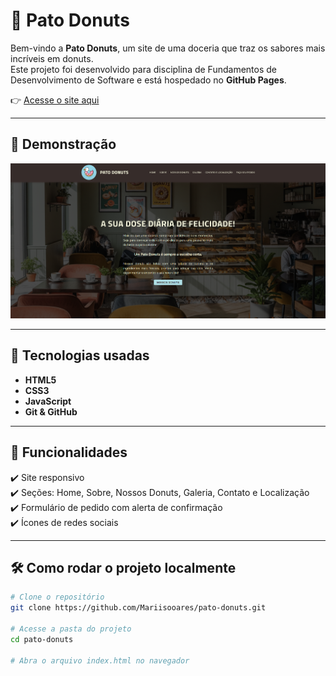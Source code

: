 # 🍩 Pato Donuts

Bem-vindo a **Pato Donuts**, um site de uma doceria que traz os sabores mais incríveis em donuts.  
Este projeto foi desenvolvido para disciplina de Fundamentos de Desenvolvimento de Software e está hospedado no **GitHub Pages**.  

👉 [Acesse o site aqui](https://mariisooares.github.io/pato-donuts/)  

---

## 📸 Demonstração

![Preview do site](imagens/site.png)

---

## 🚀 Tecnologias usadas

- **HTML5**
- **CSS3**
- **JavaScript**
- **Git & GitHub**

---

## 🎯 Funcionalidades

✔️ Site responsivo  
✔️ Seções: Home, Sobre, Nossos Donuts, Galeria, Contato e Localização  
✔️ Formulário de pedido com alerta de confirmação  
✔️ Ícones de redes sociais  

---

## 🛠️ Como rodar o projeto localmente

```bash
# Clone o repositório
git clone https://github.com/Mariisooares/pato-donuts.git

# Acesse a pasta do projeto
cd pato-donuts

# Abra o arquivo index.html no navegador
